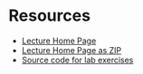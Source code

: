 # Resources

*   [Lecture Home Page](http://homepages.cwi.nl/~jve/courses/15/testing/)
*   [Lecture Home Page as ZIP](software-testing/source.zip)
*   [Source code for lab exercises](https://github.com/jdijt/software-testing---PT_MA2_1)
